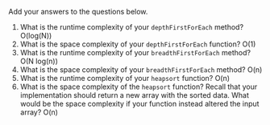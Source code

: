 Add your answers to the questions below.

1. What is the runtime complexity of your `depthFirstForEach` method?
  O(log(N))
2. What is the space complexity of your `depthFirstForEach` function?
  O(1)
3. What is the runtime complexity of your `breadthFirstForEach` method?
  O(N log(n))
4. What is the space complexity of your `breadthFirstForEach` method?
  O(n)
5. What is the runtime complexity of your `heapsort` function?
  O(n)
6. What is the space complexity of the `heapsort` function? Recall that your implementation should return a new array with the sorted data. What would be the space complexity if your function instead altered the input array?
  O(n)
